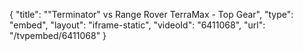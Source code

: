 {
    "title": "\"Terminator\" vs Range Rover TerraMax - Top Gear",
    "type": "embed",
    "layout": "iframe-static",
    "videoId": "6411068",
    "url": "\/tvpembed\/6411068"
}